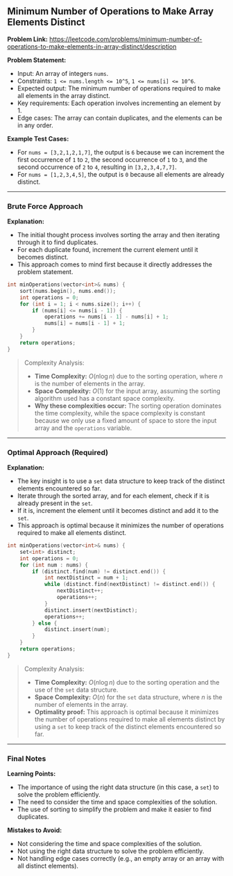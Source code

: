 ## Minimum Number of Operations to Make Array Elements Distinct
**Problem Link:** https://leetcode.com/problems/minimum-number-of-operations-to-make-elements-in-array-distinct/description

**Problem Statement:**
- Input: An array of integers `nums`.
- Constraints: `1 <= nums.length <= 10^5`, `1 <= nums[i] <= 10^6`.
- Expected output: The minimum number of operations required to make all elements in the array distinct.
- Key requirements: Each operation involves incrementing an element by 1.
- Edge cases: The array can contain duplicates, and the elements can be in any order.

**Example Test Cases:**
- For `nums = [3,2,1,2,1,7]`, the output is `6` because we can increment the first occurrence of `1` to `2`, the second occurrence of `1` to `3`, and the second occurrence of `2` to `4`, resulting in `[3,2,3,4,7,7]`.
- For `nums = [1,2,3,4,5]`, the output is `0` because all elements are already distinct.

---

### Brute Force Approach
**Explanation:**
- The initial thought process involves sorting the array and then iterating through it to find duplicates.
- For each duplicate found, increment the current element until it becomes distinct.
- This approach comes to mind first because it directly addresses the problem statement.

```cpp
int minOperations(vector<int>& nums) {
    sort(nums.begin(), nums.end());
    int operations = 0;
    for (int i = 1; i < nums.size(); i++) {
        if (nums[i] <= nums[i - 1]) {
            operations += nums[i - 1] - nums[i] + 1;
            nums[i] = nums[i - 1] + 1;
        }
    }
    return operations;
}
```

> Complexity Analysis:
> - **Time Complexity:** $O(n \log n)$ due to the sorting operation, where $n$ is the number of elements in the array.
> - **Space Complexity:** $O(1)$ for the input array, assuming the sorting algorithm used has a constant space complexity.
> - **Why these complexities occur:** The sorting operation dominates the time complexity, while the space complexity is constant because we only use a fixed amount of space to store the input array and the `operations` variable.

---

### Optimal Approach (Required)
**Explanation:**
- The key insight is to use a `set` data structure to keep track of the distinct elements encountered so far.
- Iterate through the sorted array, and for each element, check if it is already present in the `set`.
- If it is, increment the element until it becomes distinct and add it to the `set`.
- This approach is optimal because it minimizes the number of operations required to make all elements distinct.

```cpp
int minOperations(vector<int>& nums) {
    set<int> distinct;
    int operations = 0;
    for (int num : nums) {
        if (distinct.find(num) != distinct.end()) {
            int nextDistinct = num + 1;
            while (distinct.find(nextDistinct) != distinct.end()) {
                nextDistinct++;
                operations++;
            }
            distinct.insert(nextDistinct);
            operations++;
        } else {
            distinct.insert(num);
        }
    }
    return operations;
}
```

> Complexity Analysis:
> - **Time Complexity:** $O(n \log n)$ due to the sorting operation and the use of the `set` data structure.
> - **Space Complexity:** $O(n)$ for the `set` data structure, where $n$ is the number of elements in the array.
> - **Optimality proof:** This approach is optimal because it minimizes the number of operations required to make all elements distinct by using a `set` to keep track of the distinct elements encountered so far.

---

### Final Notes

**Learning Points:**
- The importance of using the right data structure (in this case, a `set`) to solve the problem efficiently.
- The need to consider the time and space complexities of the solution.
- The use of sorting to simplify the problem and make it easier to find duplicates.

**Mistakes to Avoid:**
- Not considering the time and space complexities of the solution.
- Not using the right data structure to solve the problem efficiently.
- Not handling edge cases correctly (e.g., an empty array or an array with all distinct elements).